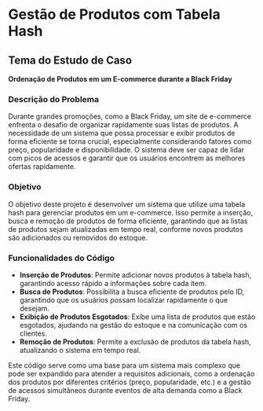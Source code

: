 # Gestão de Produtos com Tabela Hash

## Tema do Estudo de Caso

**Ordenação de Produtos em um E-commerce durante a Black Friday**

### Descrição do Problema

Durante grandes promoções, como a Black Friday, um site de e-commerce enfrenta o desafio de organizar rapidamente suas listas de produtos. A necessidade de um sistema que possa processar e exibir produtos de forma eficiente se torna crucial, especialmente considerando fatores como preço, popularidade e disponibilidade. O sistema deve ser capaz de lidar com picos de acessos e garantir que os usuários encontrem as melhores ofertas rapidamente.

### Objetivo

O objetivo deste projeto é desenvolver um sistema que utilize uma tabela hash para gerenciar produtos em um e-commerce. Isso permite a inserção, busca e remoção de produtos de forma eficiente, garantindo que as listas de produtos sejam atualizadas em tempo real, conforme novos produtos são adicionados ou removidos do estoque.

### Funcionalidades do Código

- **Inserção de Produtos**: Permite adicionar novos produtos à tabela hash, garantindo acesso rápido a informações sobre cada item.
- **Busca de Produtos**: Possibilita a busca eficiente de produtos pelo ID, garantindo que os usuários possam localizar rapidamente o que desejam.
- **Exibição de Produtos Esgotados**: Exibe uma lista de produtos que estão esgotados, ajudando na gestão do estoque e na comunicação com os clientes.
- **Remoção de Produtos**: Permite a exclusão de produtos da tabela hash, atualizando o sistema em tempo real.

Este código serve como uma base para um sistema mais complexo que pode ser expandido para atender a requisitos adicionais, como a ordenação dos produtos por diferentes critérios (preço, popularidade, etc.) e a gestão de acessos simultâneos durante eventos de alta demanda como a Black Friday.

